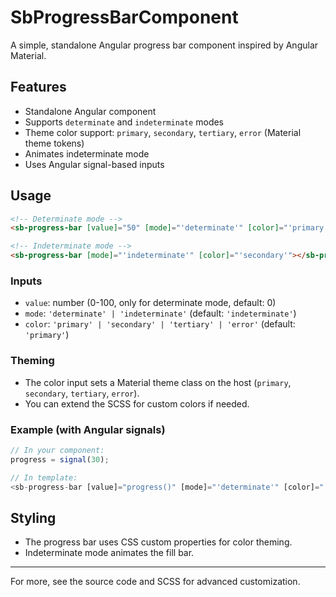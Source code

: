 # SbProgressBarComponent

A simple, standalone Angular progress bar component inspired by Angular Material.

## Features
- Standalone Angular component
- Supports `determinate` and `indeterminate` modes
- Theme color support: `primary`, `secondary`, `tertiary`, `error` (Material theme tokens)
- Animates indeterminate mode
- Uses Angular signal-based inputs

## Usage

```html
<!-- Determinate mode -->
<sb-progress-bar [value]="50" [mode]="'determinate'" [color]="'primary'"></sb-progress-bar>

<!-- Indeterminate mode -->
<sb-progress-bar [mode]="'indeterminate'" [color]="'secondary'"></sb-progress-bar>
```

### Inputs
- `value`: number (0-100, only for determinate mode, default: 0)
- `mode`: `'determinate' | 'indeterminate'` (default: `'indeterminate'`)
- `color`: `'primary' | 'secondary' | 'tertiary' | 'error'` (default: `'primary'`)

### Theming
- The color input sets a Material theme class on the host (`primary`, `secondary`, `tertiary`, `error`).
- You can extend the SCSS for custom colors if needed.

### Example (with Angular signals)
```typescript
// In your component:
progress = signal(30);

// In template:
<sb-progress-bar [value]="progress()" [mode]="'determinate'" [color]="'primary'"></sb-progress-bar>
```

## Styling
- The progress bar uses CSS custom properties for color theming.
- Indeterminate mode animates the fill bar.

---

For more, see the source code and SCSS for advanced customization.
